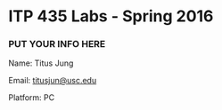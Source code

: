 # ITP 435 Labs - Spring 2016 #

### PUT YOUR INFO HERE ###
Name: Titus Jung

Email: titusjun@usc.edu

Platform: PC